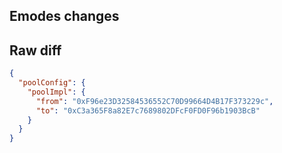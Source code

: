 ## Emodes changes

## Raw diff

```json
{
  "poolConfig": {
    "poolImpl": {
      "from": "0xF96e23D32584536552C70D99664D4B17F373229c",
      "to": "0xC3a365F8a82E7c7689802DFcF0FD0F96b1903BcB"
    }
  }
}
```